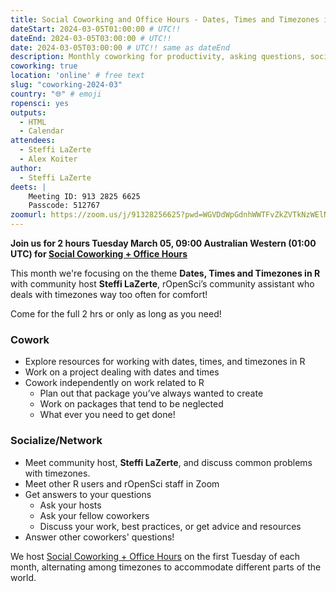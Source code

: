 ```yaml
---
title: Social Coworking and Office Hours - Dates, Times and Timezones in R
dateStart: 2024-03-05T01:00:00 # UTC!!
dateEnd: 2024-03-05T03:00:00 # UTC!!
date: 2024-03-05T03:00:00 # UTC!! same as dateEnd
description: Monthly coworking for productivity, asking questions, socializing
coworking: true
location: 'online' # free text
slug: "coworking-2024-03"
country: "🌐" # emoji
ropensci: yes
outputs:
  - HTML
  - Calendar
attendees:
  - Steffi LaZerte
  - Alex Koiter
author:
  - Steffi LaZerte
deets: |
    Meeting ID: 913 2825 6625
    Passcode: 512767
zoomurl: https://zoom.us/j/91328256625?pwd=WGVDdWpGdnhWWTFvZkZVTkNzWElNQT09
---
```


<!--
```{r}
d <- lubridate::ymd_hms('2024-03-05 09:00:00', tz = 'Australia/Perth')
lubridate::with_tz(d, 'UTC')
lubridate::with_tz(d, 'America/Winnipeg')
```
-->

**Join us for 2 hours Tuesday March 05, 09:00 Australian Western (01:00 UTC) for 
[Social Coworking + Office Hours](/blog/2023/06/21/coworking/)**

This month we're focusing on the theme **Dates, Times and Timezones in R** 
with community host **Steffi LaZerte**, rOpenSci’s community assistant who 
deals with timezones way too often for comfort!

Come for the full 2 hrs or only as long as you need!

### Cowork

- Explore resources for working with dates, times, and timezones in R
- Work on a project dealing with dates and times
- Cowork independently on work related to R
    - Plan out that package you’ve always wanted to create
    - Work on packages that tend to be neglected
    - What ever you need to get done!

### Socialize/Network

- Meet community host, **Steffi LaZerte**, and discuss common problems with timezones.
- Meet other R users and rOpenSci staff in Zoom
- Get answers to your questions
    - Ask your hosts
    - Ask your fellow coworkers
    - Discuss your work, best practices, or get advice and resources
- Answer other coworkers' questions!

We host 
[Social Coworking + Office Hours](/blog/2023/06/21/coworking/) 
on the first Tuesday of each month, alternating among timezones to 
accommodate different parts of the world.
